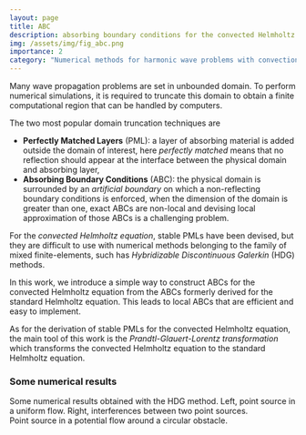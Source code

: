 ```yaml
---
layout: page
title: ABC
description: absorbing boundary conditions for the convected Helmholtz equation
img: /assets/img/fig_abc.png
importance: 2
category: "Numerical methods for harmonic wave problems with convection"
---
```


Many wave propagation problems are set in unbounded domain.
To perform numerical simulations, it is required to truncate this domain to obtain a finite computational region that can be handled by computers.

The two most popular domain truncation techniques are
- **Perfectly Matched Layers** (PML): a layer of absorbing material is added outside the domain of interest, here *perfectly matched* means that no reflection should appear at the interface between the physical domain and absorbing layer,
- **Absorbing Boundary Conditions** (ABC): the physical domain is surrounded by an *artificial boundary* on which a non-reflecting boundary conditions is enforced, when the dimension of the domain is greater than one, exact ABCs are non-local and devising local approximation of those ABCs is a challenging problem.


For the *convected Helmholtz equation*, stable PMLs have been devised, but they are difficult to use with numerical methods belonging to the family of mixed finite-elements, such has *Hybridizable Discontinuous Galerkin* (HDG) methods.


In this work, we introduce a simple way to construct ABCs for the convected Helmholtz equation from the ABCs formerly derived for the standard Helmholtz equation.
This leads to local ABCs that are efficient and easy to implement.

As for the derivation of stable PMLs for the convected Helmholtz equation, the main tool of this work is the *Prandtl-Glauert-Lorentz transformation* which transforms the convected Helmholtz equation to the standard Helmholtz equation.

### Some numerical results
<div class="row">
    <div class="col-sm mt-3 mt-md-0">
        <img class="img-fluid rounded z-depth-1" src="{{ '/assets/img/p_abc_M6e-1.png' | relative_url }}" alt="" title="res 1" />
    </div>
    <div class="col-sm mt-3 mt-md-0">
        <img class="img-fluid rounded z-depth-1" src="{{ '/assets/img/p_abc_interf.png' | relative_url }}" alt="" title="res 2" />
    </div>
</div>
<div class="caption">
Some numerical results obtained with the HDG method. Left, point source in a uniform flow. Right, interferences between two point sources. </div>

<div class="row">
    <div class="col-sm mt-3 mt-md-0">
        <img class="img-fluid rounded z-depth-1" src="{{ '/assets/img/conv_helm.gif' | relative_url }}" alt="" title="res 3" />
    </div>
</div>
<div class="caption">
 Point source in a potential flow around a circular obstacle.
</div>
<!--
Every project has a beautiful feature showcase page.
It's easy to include images in a flexible 3-column grid format.
Make your photos 1/3, 2/3, or full width.

To give your project a background in the portfolio page, just add the img tag to the front matter like so:

    ---
    layout: page
    title: project
    description: a project with a background image
    img: /assets/img/12.jpg
    ---

<div class="row">
    <div class="col-sm mt-3 mt-md-0">
        <img class="img-fluid rounded z-depth-1" src="{{ '/assets/img/1.jpg' | relative_url }}" alt="" title="example image"/>
    </div>
    <div class="col-sm mt-3 mt-md-0">
        <img class="img-fluid rounded z-depth-1" src="{{ '/assets/img/3.jpg' | relative_url }}" alt="" title="example image"/>
    </div>
    <div class="col-sm mt-3 mt-md-0">
        <img class="img-fluid rounded z-depth-1" src="{{ '/assets/img/5.jpg' | relative_url }}" alt="" title="example image"/>
    </div>
</div>
<div class="caption">
    Caption photos easily. On the left, a road goes through a tunnel. Middle, leaves artistically fall in a hipster photoshoot. Right, in another hipster photoshoot, a lumberjack grasps a handful of pine needles.
</div>
<div class="row">
    <div class="col-sm mt-3 mt-md-0">
        <img class="img-fluid rounded z-depth-1" src="{{ '/assets/img/5.jpg' | relative_url }}" alt="" title="example image"/>
    </div>
</div>
<div class="caption">
    This image can also have a caption. It's like magic.
</div>

You can also put regular text between your rows of images.
Say you wanted to write a little bit about your project before you posted the rest of the images.
You describe how you toiled, sweated, *bled* for your project, and then... you reveal it's glory in the next row of images.


<div class="row justify-content-sm-center">
    <div class="col-sm-8 mt-3 mt-md-0">
        <img class="img-fluid rounded z-depth-1" src="{{ '/assets/img/6.jpg' | relative_url }}" alt="" title="example image"/>
    </div>
    <div class="col-sm-4 mt-3 mt-md-0">
        <img class="img-fluid rounded z-depth-1" src="{{ '/assets/img/11.jpg' | relative_url }}" alt="" title="example image"/>
    </div>
</div>
<div class="caption">
    You can also have artistically styled 2/3 + 1/3 images, like these.
</div>


The code is simple.
Just wrap your images with `<div class="col-sm">` and place them inside `<div class="row">` (read more about the <a href="https://getbootstrap.com/docs/4.4/layout/grid/" target="_blank">Bootstrap Grid</a> system).
To make images responsive, add `img-fluid` class to each; for rounded corners and shadows use `rounded` and `z-depth-1` classes.
Here's the code for the last row of images above:

```html
<div class="row justify-content-sm-center">
    <div class="col-sm-8 mt-3 mt-md-0">
        <img class="img-fluid rounded z-depth-1" src="{{ '/assets/img/6.jpg' | relative_url }}" alt="" title="example image"/>
    </div>
    <div class="col-sm-4 mt-3 mt-md-0">
        <img class="img-fluid rounded z-depth-1" src="{{ '/assets/img/11.jpg' | relative_url }}" alt="" title="example image"/>
    </div>
</div>
```
--> 
